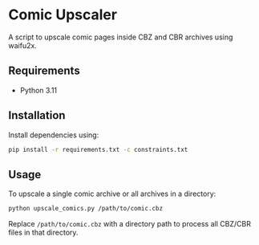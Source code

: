 # Comic Upscaler

A script to upscale comic pages inside CBZ and CBR archives using waifu2x.

## Requirements
- Python 3.11

## Installation
Install dependencies using:
```sh
pip install -r requirements.txt -c constraints.txt
```

## Usage
To upscale a single comic archive or all archives in a directory:
```sh
python upscale_comics.py /path/to/comic.cbz
```
Replace `/path/to/comic.cbz` with a directory path to process all CBZ/CBR files in that directory.